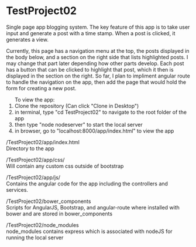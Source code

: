 # TestProject02 <br>
Single page app blogging system. The key feature of this app is to take user input and generate a post with a time stamp. When a post is clicked, it generates a view.<br>

Currently, this page has a navigation menu at the top, the posts displayed in the body below, and a section on the right side that lists highlighted posts. I may change that part later depending how other parts develop. Each post has a button that can be clicked to highlight that post, which it then is displayed in the section on the right. So far, I plan to impliment angular route to handle the navigation on the app, then add the page that would hold the form for creating a new post.<br>

<ol>To view the app:
<li>Clone the repository (Can click "Clone in Desktop")</li>
<li>in terminal, type "cd TestProject02" to navigate to the root folder of the app</li>
<li>then type "node nodeserver" to start the local server</li>
<li>in browser, go to "localhost:8000/app/index.html" to view the app</li>
</ol>



/TestProject02/app/index.html <br>
Directory to the app

/TestProject02/app/css/ <br>
Will contain any custom css outside of bootstrap

/TestProject02/app/js/ <br>
Contains the angular code for the app including the controllers and services.

/TestProject02/bower_components <br>
Scripts for AngularJS, Bootstrap, and angular-route where installed with bower and are stored in bower_components<br>

/TestProject02/node_modules <br>
node_modules contains express which is associated with nodeJS for running the local server
